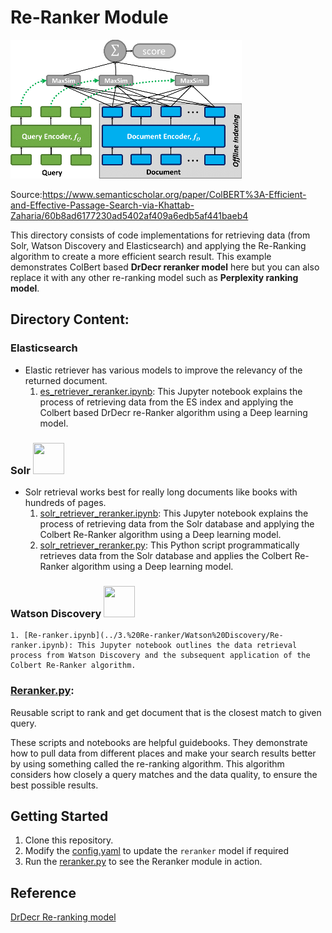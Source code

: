 # Re-Ranker Module

![ColBERT Framework](https://raw.githubusercontent.com/stanford-futuredata/ColBERT/master/docs/images/ColBERT-Framework-MaxSim-W370px.png)

Source:https://www.semanticscholar.org/paper/ColBERT%3A-Efficient-and-Effective-Passage-Search-via-Khattab-Zaharia/60b8ad6177230ad5402af409a6edb5af441baeb4

This directory consists of code implementations for retrieving data (from Solr, Watson Discovery and Elasticsearch) and applying the Re-Ranking algorithm to create a more efficient search result. This example demonstrates ColBert based **DrDecr reranker model** here but you can also replace it with any other re-ranking model such as **Perplexity ranking model**.

## Directory Content:

### Elasticsearch
- Elastic retriever has various models to improve the relevancy of the returned document.
    1. [es_retriever_reranker.ipynb](../3.%20Re-ranker/Elastic%20Search/es_%20reteriver_reranker.ipynb): This Jupyter notebook explains the process of retrieving data from the ES index and applying the Colbert based DrDecr re-Ranker algorithm using a Deep learning model.

### Solr <img src="https://norconex.com/wp-content/uploads/Solr_Logo_on_white_web.png" height="50" width="50"> 
- Solr retrieval works best for really long documents like books with hundreds of pages. 
    1. [solr_retriever_reranker.ipynb](../3.%20Re-ranker/Solr/solr_retriever_reranker.ipynb): This Jupyter notebook explains the process of retrieving data from the Solr database and applying the Colbert Re-Ranker algorithm using a Deep learning model.
    2. [solr_retriever_reranker.py](../3.%20Re-ranker/Solr/solr_retriever_reranker.py): This Python script programmatically retrieves data from the Solr database and applies the Colbert Re-Ranker algorithm using a Deep learning model.

### Watson Discovery <img src="https://www.cloudcreations.com/wp-content/uploads/2020/10/icon_ibmwatson_5.png" height="50" width="50"> 

    1. [Re-ranker.ipynb](../3.%20Re-ranker/Watson%20Discovery/Re-ranker.ipynb): This Jupyter notebook outlines the data retrieval process from Watson Discovery and the subsequent application of the Colbert Re-Ranker algorithm.

### [Reranker.py](./reranker.py): 
Reusable script to rank  and get document that is the closest match to given query. 

These scripts and notebooks are  helpful guidebooks. They demonstrate how to pull data from different places and make your search results better by using something called the re-ranking algorithm. This algorithm considers how closely a query matches and the data quality, to ensure the best possible results.

## Getting Started

1. Clone this repository.
2. Modify the [config.yaml](../config.yaml) to update the `reranker` model if required
3. Run the [reranker.py](./reranker.py) to see the Reranker module in action.

## Reference
[DrDecr Re-ranking model](https://huggingface.co/PrimeQA/DrDecr_XOR-TyDi_whitebox)
